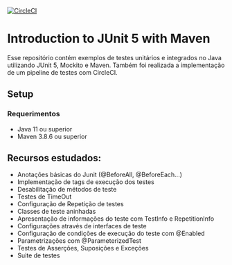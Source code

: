 [![CircleCI](https://dl.circleci.com/status-badge/img/gh/jeronimafloriano/tests-java-e-spring/tree/master.svg?style=svg)](https://dl.circleci.com/status-badge/redirect/gh/jeronimafloriano/tests-java-e-spring/tree/master)

# Introduction to JUnit 5 with Maven

Esse repositório contém exemplos de testes unitários e integrados no Java utilizando JUnit 5, Mockito e Maven.
Também foi realizada a implementação de um pipeline de testes com CircleCI.

## Setup
### Requerimentos
* Java 11 ou superior
* Maven 3.8.6 ou superior

## Recursos estudados:

* Anotações básicas do Junit (@BeforeAll, @BeforeEach...)
* Implementação de tags de execução dos testes
* Desabilitação de métodos de teste
* Testes de TimeOut 
* Configuração de Repetição de testes
* Classes de teste aninhadas
* Apresentação de informações do teste com TestInfo e RepetitionInfo 
* Configurações através de interfaces de teste
* Configuração de condições de execução do teste com @Enabled
* Parametrizações com @ParameterizedTest
* Testes de Asserções, Suposições e Exceções
* Suite de testes
